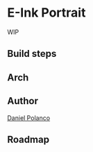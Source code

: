 # E-Ink Portrait

WIP

## Build steps

## Arch

## Author

[Daniel Polanco](https://github.com/Elemeants)

## Roadmap


